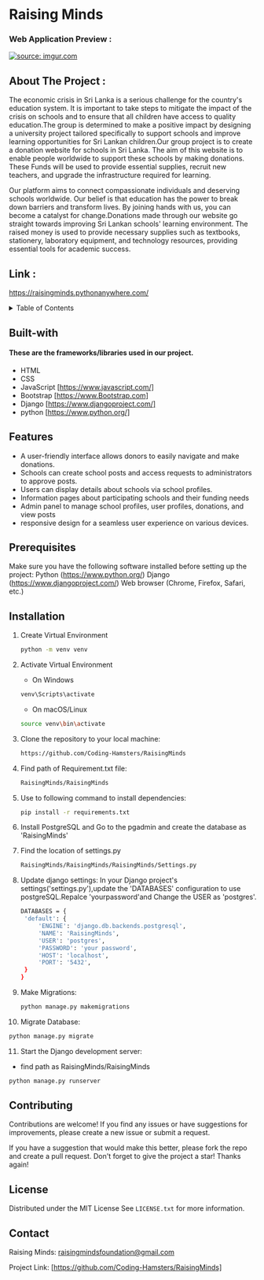 # Raising Minds

### Web Application Preview :
<a href="https://imgur.com/cE2NYzk"><img src="https://i.imgur.com/cE2NYzk.png" title="source: imgur.com" /></a>
  
<!-- ABOUT THE PROJECT -->
## About The Project :
The economic crisis in Sri Lanka is a serious challenge for the country's education system. It is important to take steps to mitigate the impact of the crisis on schools and to ensure that all children have access to quality education.The group is determined to make a positive impact by designing a university project tailored specifically to support schools and improve learning opportunities for Sri Lankan children.Our group project is to create a donation website for schools in Sri Lanka. The aim of this website is to enable people worldwide to support these schools by making donations. These 
Funds will be used to provide essential supplies, recruit new teachers, and upgrade the infrastructure required for learning.

Our platform aims to connect compassionate individuals and deserving schools worldwide. Our belief is that education has the power to break down barriers and transform lives. By joining hands with us, you can become a catalyst for change.Donations made through our website go straight towards improving Sri Lankan schools' learning environment. The raised money is used to provide necessary supplies such as textbooks, stationery, laboratory equipment, and technology resources, providing essential tools for academic success.

## Link :
<a href ="https://raisingminds.pythonanywhere.com/">https://raisingminds.pythonanywhere.com/</a>

<!-- TABLE OF CONTENTS -->
<details>
  <summary>Table of Contents</summary>
  <ol>
    <li><a href="#Built-with">Built With</a></li>
    <li><a href="#Features">Features</a></li>
    <li><a href="#prerequisites">Prerequisites</a></li>
    <li><a href="#Installation">Installation</a></li>
    <li><a href="#Contributing">Contributing</a></li>
    <li><a href="#License">License</a></li>
    <li><a href="#Contact">Contact</a></li>
  </ol>
</details>

## Built-with

#### These are the frameworks/libraries used in our project.

* HTML
* CSS
* JavaScript [https://www.javascript.com/]
* Bootstrap [https://www.Bootstrap.com]
* Django [https://www.djangoproject.com/]
* python [https://www.python.org/]


<!-- Features -->
## Features

* A user-friendly interface allows donors to easily navigate and make donations.
* Schools can create school posts and access requests to administrators to approve posts.
* Users can display details about schools via school profiles. 
* Information pages about participating schools and their funding needs
* Admin panel to manage school profiles, user profiles, donations, and view posts
* responsive design for a seamless user experience on various devices.

## Prerequisites

Make sure you have the following software installed before setting up the project:
Python (https://www.python.org/)
Django (https://www.djangoproject.com/)
Web browser (Chrome, Firefox, Safari, etc.)

## Installation

1. Create Virtual Environment
    ```sh
   python -m venv venv
   ```
2. Activate Virtual Environment
   * On Windows
    ```sh
   venv\Scripts\activate
   ```
   * On macOS/Linux
    ```sh
   source venv\bin\activate
   ```
3. Clone the repository to your local machine:
   ```sh
   https://github.com/Coding-Hamsters/RaisingMinds
   ```
4. Find path of Requirement.txt file:
    ```sh
   RaisingMinds/RaisingMinds
   ```
5. Use to following command to install dependencies:
    ```sh
   pip install -r requirements.txt
   ```
6. Install PostgreSQL and Go to the pgadmin and create the database as 'RaisingMinds'

7. Find the location of settings.py
   ```sh
   RaisingMinds/RaisingMinds/RaisingMinds/Settings.py
   ```
8. Update django settings:
   In your Django project's settings('settings.py'),update the 'DATABASES' configuration to use 
   postgreSQL.Repalce 'yourpassword'and Change the USER as 'postgres'.
   
   ```sh
   DATABASES = {
    'default': {
        'ENGINE': 'django.db.backends.postgresql',
        'NAME': 'RaisingMinds',
        'USER': 'postgres',
        'PASSWORD': 'your password',
        'HOST': 'localhost',
        'PORT': '5432',
    }
   }
    ```
9. Make Migrations:
   ```sh
   python manage.py makemigrations
   ```
10. Migrate Database:
   ```sh
   python manage.py migrate
   ```
11. Start the Django development server:
  * find path as RaisingMinds/RaisingMinds
   ```sh
   python manage.py runserver
   ```

<!-- CONTRIBUTING -->

## Contributing

Contributions are welcome! If you find any issues or have suggestions for improvements, please create a new issue or submit a request.

If you have a suggestion that would make this better, please fork the repo and create a pull request.
Don't forget to give the project a star! Thanks again!

<!-- LICENSE -->
## License

Distributed under the MIT License See `LICENSE.txt` for more information.

<!-- CONTACT -->
## Contact
Raising Minds: raisingmindsfoundation@gmail.com

Project Link: [https://github.com/Coding-Hamsters/RaisingMinds]



